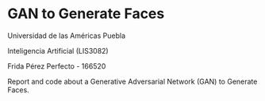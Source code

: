 # GAN to Generate Faces

Universidad de las Américas Puebla

Inteligencia Artificial (LIS3082)

Frida Pérez Perfecto - 166520

Report and code about a Generative Adversarial Network (GAN) to Generate Faces.
